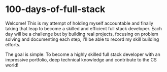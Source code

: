 # 100-days-of-full-stack
Welcome! This is my attempt of holding myself accountable and finally taking that leap to become a skilled and efficient full stack developer. Each day will be a challenge but by building real projects, focusing on problem solving and documenting each step, I'll be able to record my skill building efforts. 

The goal is simple: To become a highly skilled full stack developer with an impressive portfolio, deep technical knowledge and contribute to the CS world!


